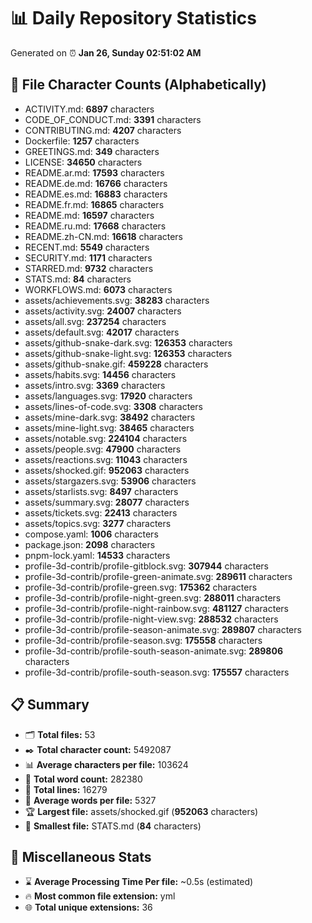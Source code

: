 # 📊 Daily Repository Statistics
Generated on ⏰ **Jan 26, Sunday 02:51:02 AM**

## 📂 File Character Counts (Alphabetically)
- ACTIVITY.md: **6897** characters
- CODE_OF_CONDUCT.md: **3391** characters
- CONTRIBUTING.md: **4207** characters
- Dockerfile: **1257** characters
- GREETINGS.md: **349** characters
- LICENSE: **34650** characters
- README.ar.md: **17593** characters
- README.de.md: **16766** characters
- README.es.md: **16883** characters
- README.fr.md: **16865** characters
- README.md: **16597** characters
- README.ru.md: **17668** characters
- README.zh-CN.md: **16618** characters
- RECENT.md: **5549** characters
- SECURITY.md: **1171** characters
- STARRED.md: **9732** characters
- STATS.md: **84** characters
- WORKFLOWS.md: **6073** characters
- assets/achievements.svg: **38283** characters
- assets/activity.svg: **24007** characters
- assets/all.svg: **237254** characters
- assets/default.svg: **42017** characters
- assets/github-snake-dark.svg: **126353** characters
- assets/github-snake-light.svg: **126353** characters
- assets/github-snake.gif: **459228** characters
- assets/habits.svg: **14456** characters
- assets/intro.svg: **3369** characters
- assets/languages.svg: **17920** characters
- assets/lines-of-code.svg: **3308** characters
- assets/mine-dark.svg: **38492** characters
- assets/mine-light.svg: **38465** characters
- assets/notable.svg: **224104** characters
- assets/people.svg: **47900** characters
- assets/reactions.svg: **11043** characters
- assets/shocked.gif: **952063** characters
- assets/stargazers.svg: **53906** characters
- assets/starlists.svg: **8497** characters
- assets/summary.svg: **28077** characters
- assets/tickets.svg: **22413** characters
- assets/topics.svg: **3277** characters
- compose.yaml: **1006** characters
- package.json: **2098** characters
- pnpm-lock.yaml: **14533** characters
- profile-3d-contrib/profile-gitblock.svg: **307944** characters
- profile-3d-contrib/profile-green-animate.svg: **289611** characters
- profile-3d-contrib/profile-green.svg: **175362** characters
- profile-3d-contrib/profile-night-green.svg: **288011** characters
- profile-3d-contrib/profile-night-rainbow.svg: **481127** characters
- profile-3d-contrib/profile-night-view.svg: **288532** characters
- profile-3d-contrib/profile-season-animate.svg: **289807** characters
- profile-3d-contrib/profile-season.svg: **175558** characters
- profile-3d-contrib/profile-south-season-animate.svg: **289806** characters
- profile-3d-contrib/profile-south-season.svg: **175557** characters

## 📋 Summary
- 🗂️ **Total files:** 53
- ✒️ **Total character count:** 5492087
- 📊 **Average characters per file:** 103624
- 📝 **Total word count:** 282380
- 🧾 **Total lines:** 16279
- 📐 **Average words per file:** 5327
- 🏆 **Largest file:** assets/shocked.gif (**952063** characters)
- 🥉 **Smallest file:** STATS.md (**84** characters)

## 🌟 Miscellaneous Stats
- ⌛ **Average Processing Time Per file:** ~0.5s (estimated)
- 🔥 **Most common file extension:** yml
- 🌐 **Total unique extensions:** 36
